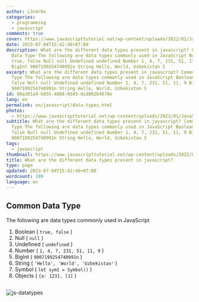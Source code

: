 ```yaml
---
author: L3n4r0x
categories:
  - programming
  - javascript
comments: true
cover: https://www.javascripttutorial.net/wp-content/uploads/2022/01/JavaScript-data-types.svg
date: 2023-07-04T15:42:48+07:00
description: What are the different data types present in javascript? Common
  Data Type The following are data types commonly used in JavaScript Boolean
  true, false Null null Undefined undefined Number 1, 4, 7, 231, 51, 11, 9
  BigInt 9007199254740991n String Hello, World, Uzbekistan S
excerpt: What are the different data types present in javascript? Common Data
  Type The following are data types commonly used in JavaScript Boolean true,
  false Null null Undefined undefined Number 1, 4, 7, 231, 51, 11, 9 BigInt
  9007199254740991n String Hello, World, Uzbekistan S
id: 80a301a9-b855-4888-8d45-8cd882b4678e
lang: en
permalink: en/javascript/data-types.html
photos:
  - https://www.javascripttutorial.net/wp-content/uploads/2022/01/JavaScript-data-types.svg
subtitle: What are the different data types present in javascript? Common Data
  Type The following are data types commonly used in JavaScript Boolean true,
  false Null null Undefined undefined Number 1, 4, 7, 231, 51, 11, 9 BigInt
  9007199254740991n String Hello, World, Uzbekistan S
tags:
  - javascript
thumbnail: https://www.javascripttutorial.net/wp-content/uploads/2022/01/JavaScript-data-types.svg
title: What are the different data types present in javascript?
type: page
updated: 2023-07-04T15:42:48+07:00
wordcount: 199
language: en
---
```


## Common Data Type
The following are data types commonly used in JavaScript

1. Boolean ( `true, false` )
2. Null ( `null` )
3. Undefined ( `undefined` )
4. Number ( `1, 4, 7, 231, 51, 11, 9` )
5. BigInt ( `9007199254740991n` )
6. String ( `'Hello', 'World', 'Uzbekistan'` )
7. Symbol ( `let sym1 = Symbol()` )
8. Objects ( `{a: 123}, [1]` )

##

![js-datatypes](https://tutorial.techaltum.com/images/js-datatypes.jpg)